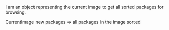I am an object representing the current image to get all sorted packages for browsing.

CurrentImage new packages
	=> all packages in the image sorted
